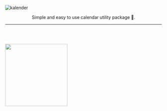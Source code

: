 ![kalender](https://raw.githubusercontent.com/Arkroot-Innovations/kalender/main/images/kalender.png)

<p align="center">Simple and easy to use calendar utility package 🌈. </p>

---

<br><br>

<image src="./images/screenshot.png" width="200">
